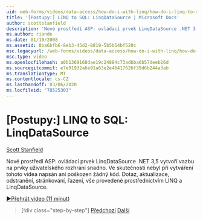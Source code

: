 ```yaml
---
uid: web-forms/videos/data-access/how-do-i-with-linq/how-do-i-linq-to-sql-linqdatasource
title: '[Postupy:] LINQ to SQL: LinqDataSource | Microsoft Docs'
author: scottstanfield
description: 'Nové prostředí ASP: ovládací prvek LinqDataSource .NET 3,5 vytvoří vazbu na prvky uživatelského rozhraní snadno. Ve skutečnosti nebyl při vytváření tohoto videa napsán ani poškozen žádný kód. Dotaz, UPD...'
ms.author: riande
ms.date: 01/10/2008
ms.assetid: 8ba6bfb6-8eb3-45d2-8819-5b5b54bf520c
msc.legacyurl: /web-forms/videos/data-access/how-do-i-with-linq/how-do-i-linq-to-sql-linqdatasource
msc.type: video
ms.openlocfilehash: a0b1369168dae19c24884c73adbba6b57deeb26d
ms.sourcegitcommit: e7e91932a6e91a63e2e46417626f39d6b244a3ab
ms.translationtype: MT
ms.contentlocale: cs-CZ
ms.lasthandoff: 03/06/2020
ms.locfileid: "78525303"
---
```

# <a name="how-do-i-linq-to-sql-linqdatasource"></a>[Postupy:] LINQ to SQL: LinqDataSource

[Scott Stanfield](https://github.com/scottstanfield)

Nové prostředí ASP: ovládací prvek LinqDataSource .NET 3,5 vytvoří vazbu na prvky uživatelského rozhraní snadno. Ve skutečnosti nebyl při vytváření tohoto videa napsán ani poškozen žádný kód. Dotaz, aktualizace, odstranění, stránkování, řazení, vše provedené prostřednictvím LINQ a LinqDataSource.

[&#9654;Přehrát video (11 minut)](https://channel9.msdn.com/Blogs/ASP-NET-Site-Videos/how-do-i-linq-to-sql-linqdatasource)

> [!div class="step-by-step"]
> [Předchozí](how-do-i-linq-to-sql-updating-the-database.md)
> [Další](how-do-i-linq-to-sql-custom-linqdatasource.md)
